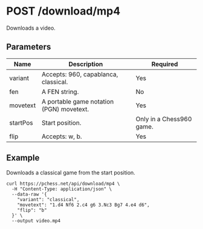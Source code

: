 # POST /download/mp4

Downloads a video.

## Parameters

| Name | Description | Required |
| ---- | ----------- | -------- |
| variant | Accepts: 960, capablanca, classical. | Yes |
| fen | A FEN string. | No |
| movetext | A portable game notation (PGN) movetext. | Yes |
| startPos | Start position. | Only in a Chess960 game. |
| flip | Accepts: w, b. | Yes |

## Example

Downloads a classical game from the start position.

```text
curl https://pchess.net/api/download/mp4 \
  -H "Content-Type: application/json" \
  --data-raw '{
    "variant": "classical",
    "movetext": "1.d4 Nf6 2.c4 g6 3.Nc3 Bg7 4.e4 d6",
    "flip": "b"
  }' \
  --output video.mp4
```
